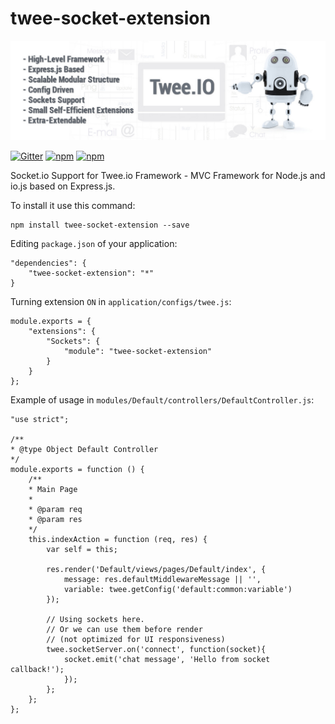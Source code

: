 # twee-socket-extension

![Twee.io Logo](https://raw.githubusercontent.com/tweeio/twee-framework/master/assets/68747470733a2f2f73332e65752d63656e7472616c2d312e616d617a6f6e6177732e636f6d2f6d657368696e2f7075626c69632f747765652e696f2e706e67.png)

[![Gitter](https://badges.gitter.im/Join%20Chat.svg)](https://gitter.im/tweeio/twee-framework?utm_source=badge&utm_medium=badge&utm_campaign=pr-badge)
[![npm](https://img.shields.io/npm/dm/localeval.svg)](https://github.com/tweeio/twee-framework)
[![npm](https://img.shields.io/npm/l/express.svg)](https://github.com/tweeio/twee-framework)

Socket.io Support for Twee.io Framework - MVC Framework for Node.js and io.js based on Express.js.

To install it use this command:

```
npm install twee-socket-extension --save
```


Editing `package.json` of your application:

```
"dependencies": {
    "twee-socket-extension": "*"
}
```

Turning extension `ON` in `application/configs/twee.js`:

```
module.exports = {
    "extensions": {
        "Sockets": {
            "module": "twee-socket-extension"
        }
    }
};
```

Example of usage in `modules/Default/controllers/DefaultController.js`:

```
"use strict";

/**
* @type Object Default Controller
*/
module.exports = function () {
    /**
    * Main Page
    *
    * @param req
    * @param res
    */
    this.indexAction = function (req, res) {
        var self = this;

        res.render('Default/views/pages/Default/index', {
            message: res.defaultMiddlewareMessage || '',
            variable: twee.getConfig('default:common:variable')
        });

        // Using sockets here.
        // Or we can use them before render
        // (not optimized for UI responsiveness)
        twee.socketServer.on('connect', function(socket){
            socket.emit('chat message', 'Hello from socket callback!');
            });
        };
    };
};
```
